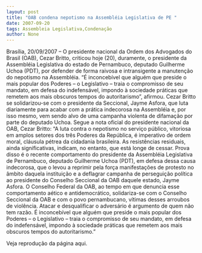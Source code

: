 ```yaml
---
layout: post
title: "OAB condena nepotismo na Assembléia Legislativa de PE "
date: 2007-09-20
tags: Assembleia Legislativa,Condenação
author: None
---
```

Bras&iacute;lia, 20/09/2007 &ndash; O presidente nacional da Ordem dos Advogados do Brasil (OAB), Cezar Britto, criticou hoje (20), duramente, o presidente da Assembl&eacute;ia Legislativa do estado de Pernambuco, deputado Guilherme Uchoa (PDT), por defender de forma raivosa e intransigente a manuten&ccedil;&atilde;o do nepotismo na Assembl&eacute;ia. 
&ldquo;&Eacute; inconceb&iacute;vel que algu&eacute;m que preside o mais popular dos Poderes &ndash; o Legislativo &ndash; traia o compromisso de seu mandato, em defesa do indefens&aacute;vel, impondo &agrave; sociedade pr&aacute;ticas que remetem aos mais obscuros tempos do autoritarismo&rdquo;, afirmou. 
Cezar Britto se solidarizou-se com o presidente da Seccional, Jayme Asfora, que luta diariamente para acabar com a pr&aacute;tica indecorosa na Assembl&eacute;ia e, por isso mesmo, vem sendo alvo de uma campanha violenta de difama&ccedil;&atilde;o por parte do deputado Uchoa.
Segue a nota oficial do presidente nacional da OAB, Cezar Britto:
&ldquo;A luta contra o nepotismo no servi&ccedil;o p&uacute;blico, vitoriosa em amplos setores dos tr&ecirc;s Poderes da Rep&uacute;blica, &eacute; imperativo de ordem moral, cl&aacute;usula p&eacute;trea da cidadania brasileira. 
As resist&ecirc;ncias residuais, ainda significativas, indicam, no entanto, que est&aacute; longe de cessar. 
Prova disso &eacute; o recente comportamento do presidente da Assembl&eacute;ia Legislativa de Pernambuco, deputado Guilherme Uchoa (PDT), em defesa dessa causa indecorosa, que o levou a reprimir pela for&ccedil;a manifesta&ccedil;&otilde;es de protesto no &acirc;mbito daquela institui&ccedil;&atilde;o e a deflagrar campanha de persegui&ccedil;&atilde;o pol&iacute;tica ao presidente do Conselho Seccional da OAB daquele estado, Jayme Asfora.
O Conselho Federal da OAB, ao tempo em que denuncia esse comportamento a&eacute;tico e antidemocr&aacute;tico, solidariza-se com o Conselho Seccional da OAB e com o povo pernambucano, v&iacute;timas desses arroubos de viol&ecirc;ncia. Atacar e desqualificar o advers&aacute;rio &eacute; argumento de quem n&atilde;o tem raz&atilde;o.
&Eacute; inconceb&iacute;vel que algu&eacute;m que preside o mais popular dos Poderes &ndash; o Legislativo &ndash; traia o compromisso de seu mandato, em defesa do indefens&aacute;vel, impondo &agrave; sociedade pr&aacute;ticas que remetem aos mais obscuros tempos do autoritarismo.&rdquo; 

Veja reprodu&ccedil;&atilde;o da p&aacute;gina aqui. 